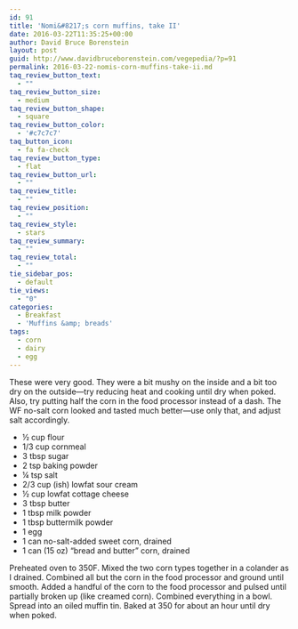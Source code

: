 ```yaml
---
id: 91
title: 'Nomi&#8217;s corn muffins, take II'
date: 2016-03-22T11:35:25+00:00
author: David Bruce Borenstein
layout: post
guid: http://www.davidbruceborenstein.com/vegepedia/?p=91
permalink: 2016-03-22-nomis-corn-muffins-take-ii.md
taq_review_button_text:
  - ""
taq_review_button_size:
  - medium
taq_review_button_shape:
  - square
taq_review_button_color:
  - '#c7c7c7'
taq_button_icon:
  - fa fa-check
taq_review_button_type:
  - flat
taq_review_button_url:
  - ""
taq_review_title:
  - ""
taq_review_position:
  - ""
taq_review_style:
  - stars
taq_review_summary:
  - ""
taq_review_total:
  - ""
tie_sidebar_pos:
  - default
tie_views:
  - "0"
categories:
  - Breakfast
  - 'Muffins &amp; breads'
tags:
  - corn
  - dairy
  - egg
---
```

These were very good. They were a bit mushy on the inside and a bit too dry on the outside—try reducing heat and cooking until dry when poked. Also, try putting half the corn in the food processor instead of a dash. The WF no-salt corn looked and tasted much better—use only that, and adjust salt accordingly.

  * ½ cup flour
  * 1/3 cup cornmeal
  * 3 tbsp sugar
  * 2 tsp baking powder
  * ¼ tsp salt
  * 2/3 cup (ish) lowfat sour cream
  * ½ cup lowfat cottage cheese
  * 3 tbsp butter
  * 1 tbsp milk powder
  * 1 tbsp buttermilk powder
  * 1 egg
  * 1 can no-salt-added sweet corn, drained
  * 1 can (15 oz) “bread and butter” corn, drained

Preheated oven to 350F. Mixed the two corn types together in a colander as I drained. Combined all but the corn in the food processor and ground until smooth. Added a handful of the corn to the food processor and pulsed until partially broken up (like creamed corn). Combined everything in a bowl. Spread into an oiled muffin tin. Baked at 350 for about an hour until dry when poked.